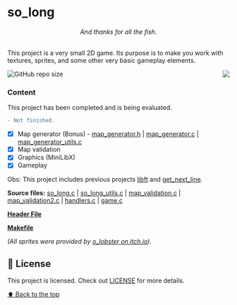 # so_long
<p align="center"><i>And thanks for all the fish.</i></p><br/>
This project is a very small 2D game.
Its purpose is to make you work with textures, sprites,
and some other very basic gameplay elements.</p>

<img src="https://game.42sp.org.br/static/assets/achievements/so_longn.png" align="right">

![GitHub repo size](https://img.shields.io/github/repo-size/iuricode/README-template?style=for-the-badge)

### Content
This project has been completed and is being evaluated.
```diff
- Not finished.
```
- [x] Map generator (Bonus) - [map_generator.h](libs/map_generator.h) | [map_generator.c](srcs/map_generator.c) | [map_generator_utils.c](srcs/map_generator_utils.c)
- [x] Map validation
- [x] Graphics (MiniLibX)
- [x] Gameplay

Obs: This project includes previous projects [libft](https://github.com/huedits/libft) and [get_next_line](https://github.com/huedits/get_next_line).

**Source files:** 
[so_long.c](srcs/so_long.c)
| [so_long_utils.c](srcs/so_long_utils.c)
| [map_validation.c](srcs/map_validation.c)
| [map_validation2.c](srcs/map_validation2.c)
| [handlers.c](srcs/handlers.c)
| [game.c](srcs/game.c)

**[Header File](libs/so_long.h)**

**[Makefile](Makefile)**

*(All sprites were provided by [o_lobster on itch.io](https://o-lobster.itch.io/simple-dungeon-crawler-16x16-pixel-pack)).*


## 📝 License

This project is licensed. Check out [LICENSE](LICENSE) for more details.

[⬆ Back to the top](#so_long)
